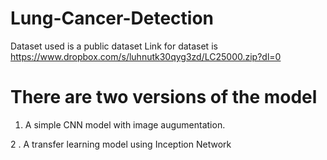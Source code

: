 # Lung-Cancer-Detection
Dataset used is a public dataset
Link for dataset is https://www.dropbox.com/s/luhnutk30qyg3zd/LC25000.zip?dl=0

# There are two versions of the model
  1. A simple CNN model with image augumentation.
  
  2 . A transfer learning model using Inception Network
